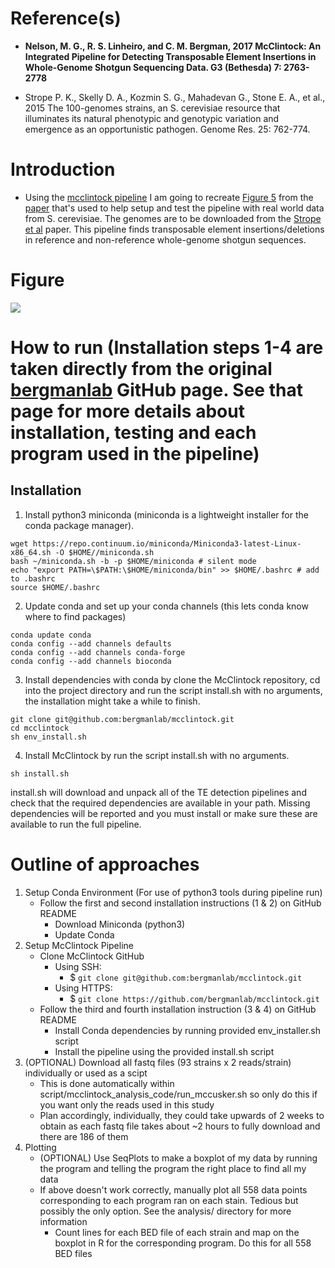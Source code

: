 # Reference(s)
  
- **Nelson, M. G., R. S. Linheiro, and C. M. Bergman, 2017  McClintock: An Integrated Pipeline for Detecting Transposable Element Insertions in Whole-Genome Shotgun Sequencing Data. G3 (Bethesda) 7: 2763-2778**

- Strope P. K., Skelly D. A., Kozmin S. G., Mahadevan G., Stone E. A., et al., 2015  The 100-genomes strains, an S. cerevisiae resource that illuminates its natural phenotypic and genotypic variation and emergence as an opportunistic pathogen. Genome Res. 25: 762-774.  

# Introduction 
  
- Using the [mcclintock pipeline](https://github.com/bergmanlab/mcclintock) I am going to recreate [Figure 5](https://www.g3journal.org/content/ggg/7/8/2763/F5.large.jpg?width=800&height=600&carousel=1) from the [paper](https://www.g3journal.org/content/7/8/2763) that's used to help setup and test the pipeline with real world data from S. cerevisiae. The genomes are to be downloaded from the [Strope et al](https://genome.cshlp.org/content/25/5/762?ijkey=704a2c3eaf47b3364b45fabb99243292adddcd05&keytype2=tf_ipsecsha) paper. This pipeline finds transposable element insertions/deletions in reference and non-reference whole-genome shotgun sequences.
 
# Figure  
  
[<img src="https://www.g3journal.org/content/ggg/7/8/2763/F5.large.jpg?width=800&height=600&carousel=1">](https://www.g3journal.org/content/ggg/7/8/2763/F5.large.jpg?width=800&height=600&carousel=1)  

# How to run (Installation steps 1-4 are taken directly from the original [bergmanlab](https://github.com/bergmanlab/mcclintock) GitHub page. See that page for more details about installation, testing and each program used in the pipeline)

## Installation

1. Install python3 miniconda (miniconda is a lightweight installer for the conda package manager).
```
wget https://repo.continuum.io/miniconda/Miniconda3-latest-Linux-x86_64.sh -O $HOME//miniconda.sh
bash ~/miniconda.sh -b -p $HOME/miniconda # silent mode
echo "export PATH=\$PATH:\$HOME/miniconda/bin" >> $HOME/.bashrc # add to .bashrc
source $HOME/.bashrc
```

2. Update conda and set up your conda channels (this lets conda know where to find packages)
```
conda update conda
conda config --add channels defaults
conda config --add channels conda-forge
conda config --add channels bioconda
```

3. Install dependencies with conda by clone the McClintock repository, cd into the project directory and run the script install.sh with no arguments, the installation might take a while to finish.
```
git clone git@github.com:bergmanlab/mcclintock.git
cd mcclintock
sh env_install.sh
```

4. Install McClintock by run the script install.sh with no arguments.
```
sh install.sh
```

install.sh will download and unpack all of the TE detection pipelines and check that the required dependencies are available in your path. Missing dependencies will be reported and you must install or make sure these are available to run the full pipeline.

# Outline of approaches
1. Setup Conda Environment (For use of python3 tools during pipeline run)
	- Follow the first and second installation instructions (1 & 2) on GitHub README
		- Download Miniconda (python3)
		- Update Conda
2. Setup McClintock Pipeline
	- Clone McClintock GitHub 
		- Using SSH: 
			- $ ```git clone git@github.com:bergmanlab/mcclintock.git```
		- Using HTTPS:
			- $ ```git clone https://github.com/bergmanlab/mcclintock.git```
	- Follow the third and fourth installation instruction (3 & 4) on GitHub README
		- Install Conda dependencies by running provided env_installer.sh script
		- Install the pipeline using the provided install.sh script
3. (OPTIONAL) Download all fastq files (93 strains x 2 reads/strain) individually or used as a scipt
	- This is done automatically within script/mcclintock_analysis_code/run_mccusker.sh so only do this if you want only the reads used in this study
	- Plan accordingly, individually, they could take upwards of 2 weeks to obtain as each fastq file takes about ~2 hours to fully download and there are 186 of them
5. Plotting
	- (OPTIONAL) Use SeqPlots to make a boxplot of my data by running the program and telling the program the right place to find all my data
	- If above doesn't work correctly, manually plot all 558 data points corresponding to each program ran on each stain. Tedious but possibly the only option. See the analysis/ directory for more information
		- Count lines for each BED file of each strain and map on the boxplot in R for the corresponding program. Do this for all 558 BED files
